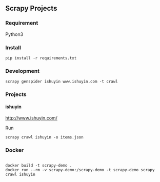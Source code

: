 ## Scrapy Projects

### Requirement

Python3

### Install


```
pip install -r requirements.txt

```


### Development


```
scrapy genspider ishuyin www.ishuyin.com -t crawl
```

### Projects


#### ishuyin

http://www.ishuyin.com/

Run

```
scrapy crawl ishuyin -o items.json
```

### Docker

```

docker build -t scrapy-demo .
docker run --rm -v scrapy-demo:/scrapy-demo -t scrapy-demo scrapy crawl ishuyin

```
